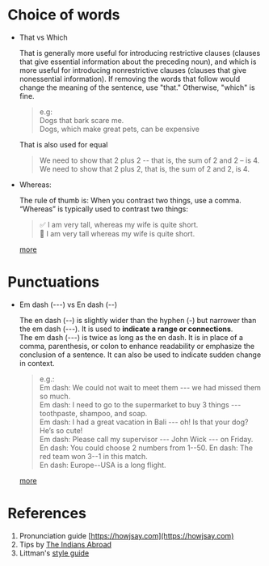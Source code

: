 # Choice of words

* That vs Which 

    That is generally more useful for introducing restrictive clauses (clauses that give essential information about the preceding noun), and which is more useful for introducing nonrestrictive clauses (clauses that give nonessential information). 
    If removing the words that follow would change the meaning of the sentence, use "that." Otherwise, "which" is fine.

    > e.g:   
      Dogs that bark scare me.  
      Dogs, which make great pets, can be expensive


  That is also used for equal

  > We need to show that 2 plus 2 -- that is, the sum of 2 and 2 – is 4.  
     We need to show that 2 plus 2, that is, the sum of 2 and 2, is 4.
 
* Whereas:

    The rule of thumb is: When you contrast two things, use a comma. “Whereas” is typically used to contrast two things:

    > :white_check_mark: I am very tall, whereas my wife is quite short.  
    :no_entry_sign:  I am very tall whereas my wife is quite short.

     [more](https://jakubmarian.com/comma-before-whereas-while-and-although/)
 
 # Punctuations
 
* Em dash (---) vs En dash (--)

    The en dash (--) is slightly wider than the hyphen (-) but narrower than the em dash (---). It is used to **indicate a range or connections**.  
    The em dash (---) is twice as long as the en dash. It is in place of a comma, parenthesis, or colon to enhance readability or emphasize the conclusion of a sentence. It can also be used to indicate sudden change in context.

    > e.g.:   
      Em dash: We could not wait to meet them --- we had missed them so much.  
      Em dash: I need to go to the supermarket to buy 3 things --- toothpaste, shampoo, and soap.   
      Em dash: I had a great vacation in Bali --- oh! Is that your dog? He’s so cute!  
      Em dash: Please call my supervisor --- John Wick --- on Friday.
      En dash: You could choose 2 numbers from 1--50. 
      En dash: The red team won 3--1 in this match.  
      En dash: Europe--USA is a long flight.  

   [more](https://7esl.com/em-dash-en-dash/)
   
 # References
  
1. Pronunciation guide [https://howjsay.com](https://howjsay.com)
2. Tips by [The Indians Abroad](http://www.theindiansabroad.com/2009/08/10-tips-english-pronunciation-accent-improvement/)
3. Littman's [style guide](http://cs.brown.edu/~mlittman/etc/style.html)
